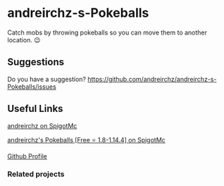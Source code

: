 # andreirchz-s-Pokeballs
Catch mobs by throwing pokeballs so you can move them to another location. 😉

## Suggestions 
Do you have a suggestion? https://github.com/andreirchz/andreirchz-s-Pokeballs/issues
## Useful Links
[andreirchz on SpigotMc](https://www.spigotmc.org/members/andreirchz.889692/)

[andreirchz's Pokeballs [Free ⭐ 1.8-1.14.4]  on SpigotMc](https://www.spigotmc.org/)

[Github Profile](https://www.spigotmc.org/)

### Related projects
